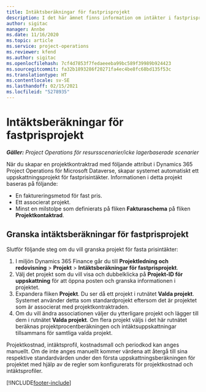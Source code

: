 ```yaml
---
title: Intäktsberäkningar för fastprisprojekt
description: I det här ämnet finns information om intäkter i fastprisprojekt.
author: sigitac
manager: Annbe
ms.date: 11/16/2020
ms.topic: article
ms.service: project-operations
ms.reviewer: kfend
ms.author: sigitac
ms.openlocfilehash: 7cf4d7853f7fedaeeeba99bc589f39989b924423
ms.sourcegitcommit: fa32b1893286f20271fa4ec4be8fc68bd135f53c
ms.translationtype: HT
ms.contentlocale: sv-SE
ms.lasthandoff: 02/15/2021
ms.locfileid: "5278935"
---
```

# <a name="fixed-price-revenue-estimate-projects"></a>Intäktsberäkningar för fastprisprojekt 

_**Gäller:** Project Operations för resursscenarier/icke lagerbaserade scenarier_

När du skapar en projektkontraktrad med följande attribut i Dynamics 365 Project Operations för Microsoft Dataverse, skapar systemet automatiskt ett uppskattningsprojekt för fastprisintäkter. Informationen i detta projekt baseras på följande:

  - En faktureringsmetod för fast pris.
  - Ett associerat projekt.
  - Minst en milstolpe som definierats på fliken **Fakturaschema** på fliken **Projektkontaktrad**.

## <a name="review-fixed-price-revenue-estimates-projects"></a>Granska intäktsberäkningar för fastprisprojekt
Slutför följande steg om du vill granska projekt för fasta prisintäkter:

1. I miljön Dynamics 365 Finance går du till **Projektledning och redovisning** > **Projekt** > **Intäktsberäkningar för fastprisprojekt**.
2. Välj det projekt som du vill visa och dubbelklicka på **Projekt-ID för uppskattning** för att öppna posten och granska informationen i projektet.
3. Expandera fliken **Projekt**. Du ser då ett projekt i rutnätet **Valda projekt**. Systemet använder detta som standardprojekt eftersom det är projektet som är associerat med projektkontraktraden. 
4. Om du vill ändra associationen väljer du ytterligare projekt och lägger till dem i rutnätet **Valda projekt**. Om flera projekt väljs i det här rutnätet beräknas projektprocentberäkningen och intäktsuppskattningar tillsammans för samtliga valda projekt.

  Projektkostnad, intäktsprofil, kostnadsmall och periodkod kan anges manuellt. Om de inte anges manuellt kommer värdena att återgå till sina respektive standardvärden under den första uppskattningsberäkningen för projektet med hjälp av de regler som konfigurerats för projektkostnad och intäktsprofiler.



[!INCLUDE[footer-include](../includes/footer-banner.md)]